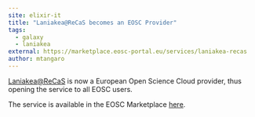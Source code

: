 ```yaml
---
site: elixir-it
title: "Laniakea@ReCaS becomes an EOSC Provider"
tags:
  - galaxy
  - laniakea
external: https://marketplace.eosc-portal.eu/services/laniakea-recas
author: mtangaro
---
```


[Laniakea@ReCaS](https://laniakea-elixir-it.github.io/) is now a European Open Science Cloud provider, thus opening the service to all EOSC users.

The service is available in the EOSC Marketplace [here](https://marketplace.eosc-portal.eu/services/laniakea-recas). 
